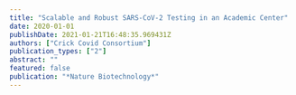 ```yaml
---
title: "Scalable and Robust SARS-CoV-2 Testing in an Academic Center"
date: 2020-01-01
publishDate: 2021-01-21T16:48:35.969431Z
authors: ["Crick Covid Consortium"]
publication_types: ["2"]
abstract: ""
featured: false
publication: "*Nature Biotechnology*"
---
```



